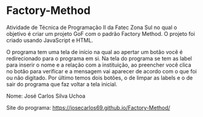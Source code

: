 # Factory-Method
Atividade de Técnica de Programação II da Fatec Zona Sul no qual o objetivo é criar um projeto GoF com o padrão Factory Method. O projeto foi criado usando JavaScript e HTML. 

O programa tem uma tela de início na qual ao apertar um botão você é redirecionado para o programa em si. Na tela do programa se tem as label para inserir o nome e a relação com a instituição, ao preencher você clica no botão para verificar e a mensagem vai aparecer de acordo com o que foi ou não digitado. Por último temos dois botões, o de limpar as labels e o de sair do programa que faz voltar a tela inicial. 

Nome: José Carlos Silva Uchoa

Site do programa: https://josecarlos69.github.io/Factory-Method/